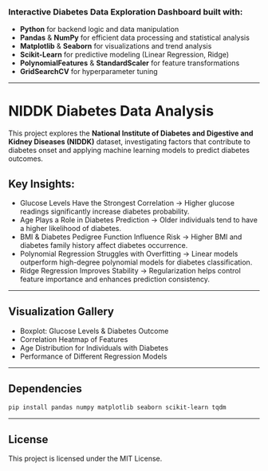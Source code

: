 ### Interactive Diabetes Data Exploration Dashboard built with: 
- **Python** for backend logic and data manipulation  
- **Pandas** & **NumPy** for efficient data processing and statistical analysis  
- **Matplotlib** & **Seaborn** for visualizations and trend analysis  
- **Scikit-Learn** for predictive modeling (Linear Regression, Ridge)  
- **PolynomialFeatures** & **StandardScaler** for feature transformations  
- **GridSearchCV** for hyperparameter tuning  

---

# NIDDK Diabetes Data Analysis

This project explores the **National Institute of Diabetes and Digestive and Kidney Diseases (NIDDK)** dataset, investigating factors that contribute to diabetes onset and applying machine learning models to predict diabetes outcomes.  

## Key Insights: 
- Glucose Levels Have the Strongest Correlation → Higher glucose readings significantly increase diabetes probability.  
- Age Plays a Role in Diabetes Prediction → Older individuals tend to have a higher likelihood of diabetes.  
- BMI & Diabetes Pedigree Function Influence Risk → Higher BMI and diabetes family history affect diabetes occurrence.  
- Polynomial Regression Struggles with Overfitting → Linear models outperform high-degree polynomial models for diabetes classification.  
- Ridge Regression Improves Stability → Regularization helps control feature importance and enhances prediction consistency.  

---

## Visualization Gallery 

- Boxplot: Glucose Levels & Diabetes Outcome
- Correlation Heatmap of Features
- Age Distribution for Individuals with Diabetes
- Performance of Different Regression Models

---

## Dependencies

```bash
pip install pandas numpy matplotlib seaborn scikit-learn tqdm
```

---

## License 

This project is licensed under the MIT License.

